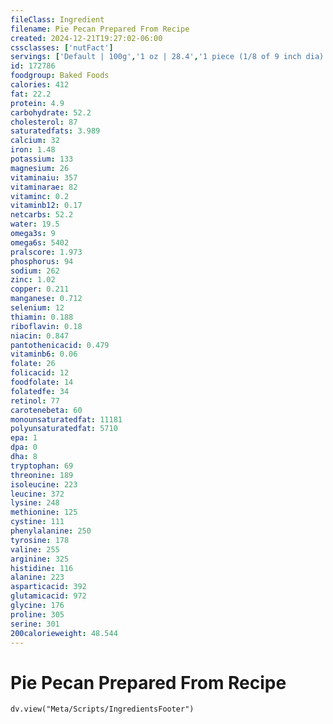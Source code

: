 ```yaml
---
fileClass: Ingredient
filename: Pie Pecan Prepared From Recipe
created: 2024-12-21T19:27:02-06:00
cssclasses: ['nutFact']
servings: ['Default | 100g','1 oz | 28.4','1 piece (1/8 of 9 inch dia) | 122']
id: 172786
foodgroup: Baked Foods
calories: 412
fat: 22.2
protein: 4.9
carbohydrate: 52.2
cholesterol: 87
saturatedfats: 3.989
calcium: 32
iron: 1.48
potassium: 133
magnesium: 26
vitaminaiu: 357
vitaminarae: 82
vitaminc: 0.2
vitaminb12: 0.17
netcarbs: 52.2
water: 19.5
omega3s: 9
omega6s: 5402
pralscore: 1.973
phosphorus: 94
sodium: 262
zinc: 1.02
copper: 0.211
manganese: 0.712
selenium: 12
thiamin: 0.188
riboflavin: 0.18
niacin: 0.847
pantothenicacid: 0.479
vitaminb6: 0.06
folate: 26
folicacid: 12
foodfolate: 14
folatedfe: 34
retinol: 77
carotenebeta: 60
monounsaturatedfat: 11181
polyunsaturatedfat: 5710
epa: 1
dpa: 0
dha: 8
tryptophan: 69
threonine: 189
isoleucine: 223
leucine: 372
lysine: 248
methionine: 125
cystine: 111
phenylalanine: 250
tyrosine: 178
valine: 255
arginine: 325
histidine: 116
alanine: 223
asparticacid: 392
glutamicacid: 972
glycine: 176
proline: 305
serine: 301
200calorieweight: 48.544
---
```


# Pie Pecan Prepared From Recipe

```dataviewjs
dv.view("Meta/Scripts/IngredientsFooter")
```